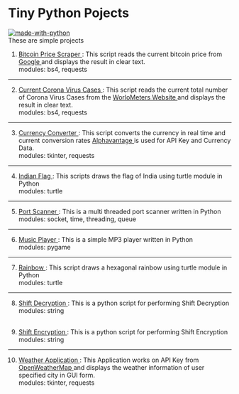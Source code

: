 # Tiny Python Pojects

[![made-with-python](https://img.shields.io/badge/Made%20with-Python-1f425f.svg?style=for-the-badge&logo=python)](https://www.python.org/) <br>
These are simple projects 

1. <a href="https://github.com/adityakumaar/Tiny-Python-Projects/blob/master/bitcoinPriceScraper.py"> Bitcoin Price Scraper </a>
   <a>: This script reads the current bitcoin price from </a> 
   <a href="https://www.google.com/"> Google </a> 
   <a> and displays the result in clear text. <br>
   modules: bs4, requests </a>
   <br>

---
2. <a href="https://github.com/adityakumaar/Tiny-Python-Projects/blob/master/coronaCasesScraper.py"> Current Corona Virus Cases </a>
   <a>: This script reads the current total number of Corona Virus Cases from the </a>
   <a href="https://www.worldometers.info/coronavirus/"> WorloMeters Website </a>
   <a> and displays the result in clear text. <br>
   modules: bs4, requests </a>
   <br>

---
3. <a href="https://github.com/adityakumaar/Tiny-Python-Projects/blob/master/currencyConverterGUI.py"> Currency Converter </a> 
   <a>: This script converts the currency in real time and current conversion rates </a>
   <a href="https://www.alphavantage.co/"> Alphavantage </a> 
   <a>is used for API Key and Currency Data. <br>
   modules: tkinter, requests </a>
   <br>
   
   
---
4. <a href="https://github.com/adityakumaar/Tiny-Python-Projects/blob/master/indianFlag.py"> Indian Flag </a>
   <a>: This scripts draws the flag of India using turtle module in Python </a> <br>
   <a> modules: turtle </a>
   <br>

---
5. <a href="https://github.com/adityakumaar/Tiny-Python-Projects/blob/master/multiThreadedPortScanner.py"> Port Scanner </a>
   <a>: This is a multi threaded port scanner written in Python </a> <br>
   <a> modules: socket, time, threading, queue </a>
   <br>

---
6. <a href="https://github.com/adityakumaar/Tiny-Python-Projects/blob/master/musicPlayer.py"> Music Player </a>
   <a>: This is a simple MP3 player written in Python </a> <br>
   <a> modules: pygame </a>
   <br>
   
---
7. <a href="https://github.com/adityakumaar/Tiny-Python-Projects/blob/master/rainbowWithTurtle.py"> Rainbow </a>
   <a>: This script draws a hexagonal rainbow using turtle module in Python </a> <br>
   <a> modules: turtle </a>
   <br>

---
8. <a href="https://github.com/adityakumaar/Tiny-Python-Projects/blob/master/shiftDecryption.py"> Shift Decryption </a>
   <a>: This is a python script for performing Shift Decryption </a> <br>
   <a> modules: string </a>
   <br>
   <br>

8. <a href="https://github.com/adityakumaar/Tiny-Python-Projects/blob/master/shiftEncryption.py"> Shift Encryption </a>
   <a>: This is a python script for performing Shift Encryption </a> <br>
   <a> modules: string </a>
   <br>

---
10. <a href="https://github.com/adityakumaar/Tiny-Python-Projects/blob/master/weatherApp.py"> Weather Application </a> 
   <a>: This Application works on API Key from 
   <a href="https://openweathermap.org"> OpenWeatherMap </a>
   <a>and displays the weather information of user specified city in GUI form. <br>
   modules: tkinter, requests </a>
   <br>
